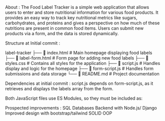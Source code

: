 About :
The Food Label Tracker is a simple web application that allows users to enter and store nutritional information for various food products. It provides an easy way to track key nutritional metrics like sugars, carbohydrates, and proteins and gives a perspective on how much of these nutritions are present in common food items. Users can submit new products via a form, and the data is stored dynamically.

Structure at Initial commit :

label-tracker
├── 📄 index.html         # Main homepage displaying food labels
├── 📄 label-form.html    # Form page for adding new food labels
├── 📄 styles.css         # Contains all styles for the application
├── 📄 script.js          # Handles display and logic for the homepage
├── 📄 form-script.js     # Handles form submissions and data storage
└── 📄 README.md          # Project documentation

Dependencies at initial commit :
script.js depends on form-script.js, as it retrieves and displays the labels array from the form.

Both JavaScript files use ES Modules, so they must be included as:
<script type="module" src="script.js"></script>
<script type="module" src="form-script.js"></script>

Prospected improvements : 
SQL Databases
Backend with Node.js/ Django
Improved design with bootstrap/tailwind
SOLID OOP
